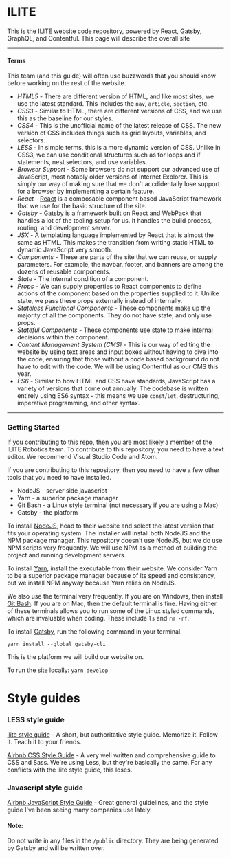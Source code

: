 # ILITE

This is the ILITE website code repository, powered by React, Gatsby, GraphQL, and Contentful. This page will describe the overall site

---

#### Terms

This team (and this guide) will often use buzzwords that you should know before working on the rest of the website.

- _HTML5_ - There are different version of HTML, and like most sites, we use the latest standard. This includes the `nav`, `article`, `section`, etc.
- _CSS3_ - Similar to HTML, there are different versions of CSS, and we use this as the baseline for our styles.
- _CSS4_ - This is the unofficial name of the latest release of CSS. The new version of CSS includes things such as grid layouts, variables, and selectors.
- _LESS_ - In simple terms, this is a more dynamic version of CSS. Unlike in CSS3, we can use conditional structures such as for loops and if statements, nest selectors, and use variables.
- _Browser Support_ - Some browsers do not support our advanced use of JavaScript, most notably older versions of Internet Explorer. This is simply our way of making sure that we don't accdidentally lose support for a browser by implementing a certain feature.
- _React_ - [React](https://reactjs.org/) is a composable component based JavaScript framework that we use for the basic structure of the site.
- _Gatsby_ - [Gatsby](https://www.gatsbyjs.org/) is a framework built on React and WebPack that handles a lot of the tooling setup for us. It handles the build process, routing, and development server.
- _JSX_ - A templating language implemented by React that is almost the same as HTML. This makes the transition from writing static HTML to dynamic JavaScript very smooth.
- _Components_ - These are parts of the site that we can reuse, or supply parameters. For example, the navbar, footer, and banners are among the dozens of reusable components.
- _State_ - The internal condition of a component.
- _Props_ - We can supply properties to React components to define actions of the component based on the properties supplied to it. Unlike state, we pass these props externally instead of internally.
- _Stateless Functional Components_ - These components make up the majority of all the components. They do not have state, and only use props.
- _Stateful Components_ - These components use state to make internal decisions within the component.
- _Content Management System (CMS)_ - This is our way of editing the website by using text areas and input boxes without having to dive into the code, ensuring that those without a code based background do not have to edit with the code. We will be using Contentful as our CMS this year.
- _ES6_ - Similar to how HTML and CSS have standards, JavaScript has a variety of versions that come out annually. The codebase is written entirely using ES6 syntax - this means we use `const`/`let`, destructuring, imperative programming, and other syntax.

---

### Getting Started

If you contributing to this repo, then you are most likely a member of the ILITE Robotics team. To contribute to this repository, you need to have a text editor. We recommend Visual Studio Code and Atom.

If you are contributing to this repository, then you need to have a few other tools that you need to have installed.

- NodeJS - server side javascript
- Yarn - a superior package manager
- Git Bash - a Linux style terminal (not necessary if you are using a Mac)
- Gatsby - the platform

To install [NodeJS](https://nodejs.org/en/), head to their website and select the latest version that fits your operating system. The installer will install both NodeJS and the NPM package manager. This repository doesn't use NodeJS, but we do use NPM scripts very frequently. We will use NPM as a method of building the project and running development servers.

To install [Yarn](https://yarnpkg.com/en/), install the executable from their website. We consider Yarn to be a superior package manager because of its speed and consistency, but we install NPM anyway because Yarn relies on NodeJS.

We also use the terminal very frequently. If you are on Windows, then install [Git Bash](https://git-scm.com/downloads). If you are on Mac, then the default terminal is fine. Having either of these terminals allows you to run some of the Linux styled commands, which are invaluable when coding. These include `ls` and `rm -rf`.

To install [Gatsby](https://www.gatsbyjs.org/), run the following command in your terminal.

```
yarn install --global gatsby-cli
```

This is the platform we will build our website on.

To run the site locally: `yarn develop`

# Style guides

### LESS style guide

[ilite style guide](https://github.com/GailDrake/ilite/wiki/Less-Style-guide) - A short, but authoritative style guide. Memorize it. Follow it. Teach it to your friends.

[Airbnb CSS Style Guide](https://github.com/airbnb/css) - A very well written and comprehensive guide to CSS and Sass. We're using Less, but they're basically the same. For any conflicts with the ilite style guide, this loses.

### Javascript style guide

[Airbnb JavaScript Style Guide](https://github.com/airbnb/javascript) - Great general guidelines, and the style guide I've been seeing many companies use lately.

#### Note:

Do not write in any files in the `/public` directory. They are being generated by Gatsby and will be written over.
